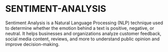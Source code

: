 # SENTIMENT-ANALYSIS
Sentiment Analysis is a Natural Language Processing (NLP) technique used to determine whether the emotion behind a text is positive, negative, or neutral. It helps businesses and organizations analyze customer feedback, social media content, reviews, and more to understand public opinion and improve decision-making.
